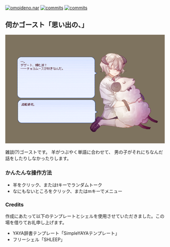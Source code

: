 [![omoideno.nar](https://img.shields.io/github/downloads/apxxxxxxe/Youto/total?color=%23d196bb&label=omoideno.nar&logo=github)](https://github.com/apxxxxxxe/Youto/releases/latest/download/omoideno.nar) 
[![commits](https://img.shields.io/github/commit-activity/m/apxxxxxxe/Youto?color=%23d196bb)](https://github.com/apxxxxxxe/Youto/commits/main)
[![commits](https://img.shields.io/tokei/lines/github/apxxxxxxe/Youto?color=%23d196bb)](https://github.com/apxxxxxxe/Youto/commits/main)

## 伺かゴースト「思い出の、」
![screenshot](https://github.com/apxxxxxxe/Youto/raw/image/youto.png)

雑談(?)ゴーストです。
羊がつぶやく単語に合わせて、
男の子がそれにちなんだ話をしたりしなかったりします。

### かんたんな操作方法
- 羊をクリック、またはtキーでランダムトーク
- なにもないところをクリック、またはmキーでメニュー

### Credits
作成にあたって以下のテンプレートとシェルを使用させていただきました。この場を借りてお礼申し上げます。
- YAYA辞書テンプレート「SimpleYAYAテンプレート」
- フリーシェル「SHLEEP」
